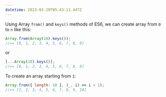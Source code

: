 ```yaml
---
datetime: 2023-03-29T05:43:11.447Z
---
```


Using Array `from()` and `keys()` methods of ES6, we can create array from `0` to `n` like this:

```js
Array.from(Array(10).keys());
//=> [0, 1, 2, 3, 4, 5, 6, 7, 8, 9]
```

or

```js
[...Array(10).keys()];
//=> [0, 1, 2, 3, 4, 5, 6, 7, 8, 9]
```

To create an array starting from `1`:

```js
Array.from({ length: 10 }, (_, i) => i + 1);
//=> [1, 2, 3, 4, 5, 6, 7, 8, 9, 10]
```
